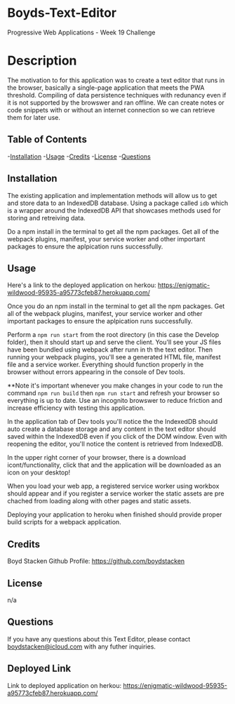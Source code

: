 # Boyds-Text-Editor
Progressive Web Applications - Week 19 Challenge

# Description

The motivation to for this application was to create a text editor that runs in the browser, basically a single-page application that meets the PWA threshold. Compiling of data persistence techniques with redunancy even if it is not supported by the browswer and ran offline. We can create notes or code snippets with or without an internet connection so we can retrieve them for later use.  

## Table of Contents

-[Installation](#installation)
-[Usage](#usage)
-[Credits](#credits)
-[License](#license)
-[Questions](#questions)

## Installation

The existing application and implementation methods will allow us to get and store data to an IndexedDB database. Using a package called `idb` which is a wrapper around the IndexedDB API that showcases methods used for storing and retreiving data. 

Do a npm install in the terminal to get all the npm packages. Get all of the webpack plugins, manifest, your service worker and other important packages to ensure the aplpication runs successfully.


## Usage

Here's a link to the deployed application on herkou: https://enigmatic-wildwood-95935-a95773cfeb87.herokuapp.com/

Once you do an npm install in the terminal to get all the npm packages. Get all of the webpack plugins, manifest, your service worker and other important packages to ensure the aplpication runs successfully.

Perform a `npm run start` from the root directory (in this case the Develop folder), then it should start up and serve the client. You'll see your JS files have been bundled using webpack after runn in th the text editor. Then running your webpack plugins, you'll see a generated HTML file, manifest file and a service worker. Everything should function properly in the browser without errors appearing in the console of Dev tools.

**Note it's important whenever you make changes in your code to run the command `npm run build` then `npm run start` and refresh your browser so everything is up to date. Use an incognito browswer to reduce friction and increase efficiency with testing this application.

In the application tab of Dev tools you'll notice the the IndexedDB should auto create a database storage and any content in the text editor should saved within the IndexedDB even if you click of the DOM window. Even with reopening the editor, you'll notice the content is retrieved from IndexedDB. 

In the upper right corner of your browser, there is a download icont/functionality, click that and the application will be downloaded as an icon on your desktop! 

When you load your web app, a registered service worker using workbox should appear and if you register a service worker the static assets are pre chached from loading along with other pages and static assets.

Deploying your application to heroku when finished should provide proper build scripts for a webpack application.


## Credits

Boyd Stacken
Github Profile: https://github.com/boydstacken

## License

n/a

## Questions

If you have any questions about this Text Editor, please contact boydstacken@icloud.com with any futher inquiries.

## Deployed Link
Link to deployed application on herkou: https://enigmatic-wildwood-95935-a95773cfeb87.herokuapp.com/

